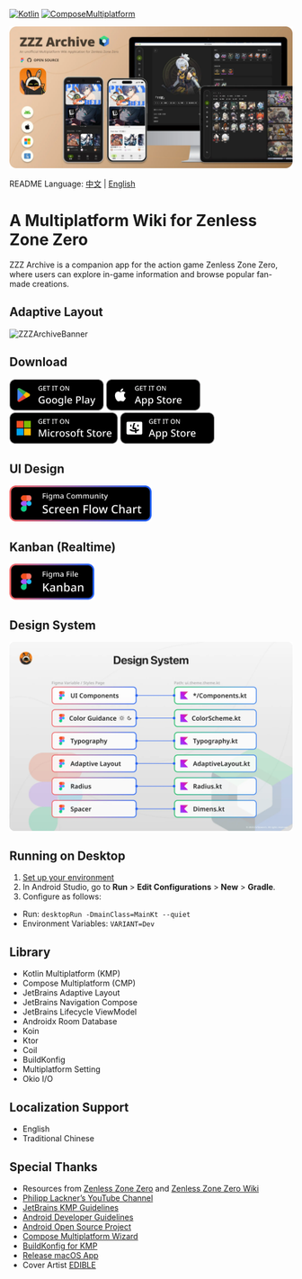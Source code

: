 [![Kotlin](https://img.shields.io/badge/Kotlin-2.0.21-blue.svg?style=flat&logo=kotlin)](https://kotlinlang.org)
[![ComposeMultiplatform](https://img.shields.io/badge/Compose_Multiplatform-1.7.1-blue.svg?style=flat)](https://www.jetbrains.com/compose-multiplatform/)

![ZZZArchiveBanner](docs/screenshot/github_cover.webp)

README Language: [中文](/docs/readme/README_CHT.md) | [English](/README.md)

# A Multiplatform Wiki for Zenless Zone Zero

ZZZ Archive is a companion app for the action game Zenless Zone Zero, where users can explore in-game information and browse popular fan-made creations.

## Adaptive Layout

![ZZZArchiveBanner](docs/screenshot/adaptive_layout_demo.gif)

## Download

<a href="https://play.google.com/store/apps/details?id=com.mrfatworm.zzzarchive"><img alt="Get it on Google Play" src="docs/screenshot/img_google_play.webp" height="56px"/></a>
<a href="https://apps.apple.com/tw/app/zzz-archive/id6738107658"><img alt="Get it on App Store (iOS)" src="docs/screenshot/img_app_store_ios.webp" height="56px"/></a>
<a href="https://apps.microsoft.com/detail/9p5h3ccmzl9z"><img alt="Get it on Microsoft Store" src="docs/screenshot/img_microoft_store.webp" height="56px"/></a>
<a href="https://apps.apple.com/tw/app/zzz-archive/id6738107658"><img alt="Get it on App Store (macOS)" src="docs/screenshot/img_app_store_mac.webp" height="56px"/></a>

## UI Design
<a href="https://www.figma.com/community/file/1441663496302710815/zzz-archive"><img alt="Screen Flow Chart (Figma Community)" src="docs/screenshot/img_figma_screen_flow_chart.webp" height="64px"/></a>

## Kanban (Realtime)
<a href="https://www.figma.com/design/j8DMjEOYnDhlDrablx4JYZ/Kanban-ZZZ-Archive?node-id=0-1&t=sLbk3v7npmSm1ZLc-1"><img alt="Kanban (Figma Community)" src="docs/screenshot/img_figma_kanban.webp" height="64px"/></a>

## Design System

![DesignSystem](docs/screenshot/img_design_system.webp)

## Running on Desktop

1. [Set up your environment](https://www.jetbrains.com/help/kotlin-multiplatform-dev/multiplatform-setup.html)
2. In Android Studio, go to **Run** > **Edit Configurations** > **New** > **Gradle**.
3. Configure as follows:
  - Run: `desktopRun -DmainClass=MainKt --quiet`
  - Environment Variables: `VARIANT=Dev`

## Library

- Kotlin Multiplatform (KMP)
- Compose Multiplatform (CMP)
- JetBrains Adaptive Layout
- JetBrains Navigation Compose
- JetBrains Lifecycle ViewModel
- Androidx Room Database
- Koin
- Ktor
- Coil
- BuildKonfig
- Multiplatform Setting
- Okio I/O

## Localization Support

- English
- Traditional Chinese

## Special Thanks

- Resources from [Zenless Zone Zero](https://zenless.hoyoverse.com/) and [Zenless Zone Zero Wiki](https://zenless-zone-zero.fandom.com/wiki/Zenless_Zone_Zero_Wiki)
- [Philipp Lackner’s YouTube Channel](https://www.youtube.com/@PhilippLackner)
- [JetBrains KMP Guidelines](https://www.jetbrains.com/help/kotlin-multiplatform-dev/get-started.html)
- [Android Developer Guidelines](https://developer.android.com/)
- [Android Open Source Project](https://github.com/android)
- [Compose Multiplatform Wizard](https://github.com/terrakok/Compose-Multiplatform-Wizard)
- [BuildKonfig for KMP](https://sujanpoudel.me/blogs/managing-configurations-for-different-environments-in-kmp/)
- [Release macOS App](https://www.marcogomiero.com/posts/2024/compose-macos-app-store/)
- Cover Artist [EDIBLE](https://www.pixiv.net/users/75576278)